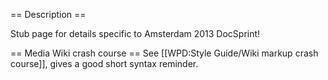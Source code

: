 == Description ==

Stub page for details specific to Amsterdam 2013 DocSprint!


== Media Wiki crash course ==
See [[WPD:Style Guide/Wiki markup crash course]], gives a good short syntax reminder.